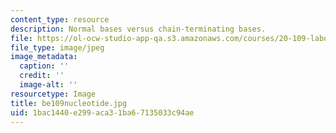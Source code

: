 ```yaml
---
content_type: resource
description: Normal bases versus chain-terminating bases.
file: https://ol-ocw-studio-app-qa.s3.amazonaws.com/courses/20-109-laboratory-fundamentals-in-biological-engineering-fall-2007/1bac1440e299aca31ba67135033c94ae_be109nucleotide.jpg
file_type: image/jpeg
image_metadata:
  caption: ''
  credit: ''
  image-alt: ''
resourcetype: Image
title: be109nucleotide.jpg
uid: 1bac1440-e299-aca3-1ba6-7135033c94ae
---
```

